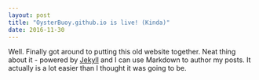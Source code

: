 ```yaml
---
layout: post
title: "OysterBuoy.github.io is live! (Kinda)"
date: 2016-11-30
---
```


Well. Finally got around to putting this old website together. Neat thing about it - powered by [Jekyll](http://jekyllrb.com) and I can use Markdown to author my posts. It actually is a lot easier than I thought it was going to be.
